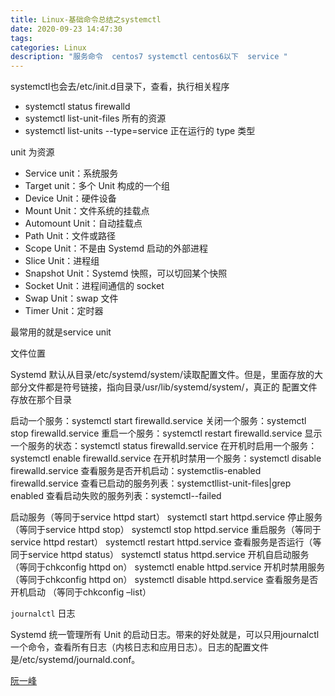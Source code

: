 ```yaml
---
title: Linux-基础命令总结之systemctl
date: 2020-09-23 14:47:30
tags:
categories: Linux 
description: "服务命令  centos7 systemctl centos6以下  service "
---
```




systemctl也会去/etc/init.d目录下，查看，执行相关程序

- systemctl status firewalld
- systemctl list-unit-files 所有的资源
- systemctl list-units  --type=service 正在运行的   type 类型

unit 为资源

- Service unit：系统服务
- Target unit：多个 Unit 构成的一个组
- Device Unit：硬件设备
- Mount Unit：文件系统的挂载点
- Automount Unit：自动挂载点
- Path Unit：文件或路径
- Scope Unit：不是由 Systemd 启动的外部进程
- Slice Unit：进程组
- Snapshot Unit：Systemd 快照，可以切回某个快照
- Socket Unit：进程间通信的 socket
- Swap Unit：swap 文件
- Timer Unit：定时器

最常用的就是service unit

文件位置

Systemd 默认从目录/etc/systemd/system/读取配置文件。但是，里面存放的大部分文件都是符号链接，指向目录/usr/lib/systemd/system/，真正的
配置文件存放在那个目录



启动一个服务：systemctl start firewalld.service
关闭一个服务：systemctl stop firewalld.service
重启一个服务：systemctl restart firewalld.service
显示一个服务的状态：systemctl status firewalld.service
在开机时启用一个服务：systemctl enable firewalld.service
在开机时禁用一个服务：systemctl disable firewalld.service
查看服务是否开机启动：systemctlis-enabled firewalld.service
查看已启动的服务列表：systemctllist-unit-files|grep enabled
查看启动失败的服务列表：systemctl--failed

启动服务（等同于service httpd start）
systemctl start httpd.service
停止服务（等同于service httpd stop）
systemctl stop httpd.service
重启服务（等同于service httpd restart）
systemctl restart httpd.service
查看服务是否运行（等同于service httpd status）
systemctl status httpd.service
开机自启动服务（等同于chkconfig httpd on）
systemctl enable httpd.service
开机时禁用服务（等同于chkconfig httpd on）
systemctl disable httpd.service
查看服务是否开机启动 （等同于chkconfig –list）

`journalctl` 日志

Systemd 统一管理所有 Unit 的启动日志。带来的好处就是，可以只用journalctl一个命令，查看所有日志（内核日志和应用日志）。日志的配置文件是/etc/systemd/journald.conf。


[阮一峰](http://www.ruanyifeng.com/blog/2016/03/systemd-tutorial-commands.html)